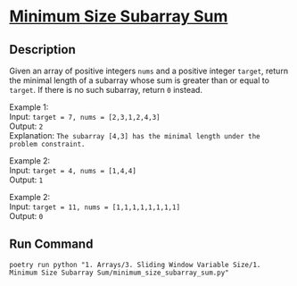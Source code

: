 # [Minimum Size Subarray Sum](https://leetcode.com/problems/minimum-size-subarray-sum/)

## Description

Given an array of positive integers `nums` and a positive integer `target`, return the minimal length of a subarray
whose sum is greater than or equal to `target`. If there is no such subarray, return `0` instead.

Example 1:\
Input: `target = 7, nums = [2,3,1,2,4,3]`\
Output: `2`\
Explanation: `The subarray [4,3] has the minimal length under the problem constraint.`

Example 2:\
Input: `target = 4, nums = [1,4,4]`\
Output: `1`

Example 2:\
Input: `target = 11, nums = [1,1,1,1,1,1,1,1]`\
Output: `0`

## Run Command

`poetry run python "1. Arrays/3. Sliding Window Variable Size/1. Minimum Size Subarray Sum/minimum_size_subarray_sum.py"`